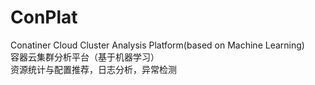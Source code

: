 # ConPlat
Conatiner Cloud Cluster Analysis Platform(based on Machine Learning)
<br/>容器云集群分析平台（基于机器学习）
<br/>资源统计与配置推荐，日志分析，异常检测
